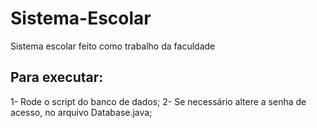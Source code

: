 # Sistema-Escolar
Sistema escolar feito como trabalho da faculdade

## Para executar:
1- Rode o script do banco de dados;
2- Se necessário altere a senha de acesso, no arquivo Database.java;
